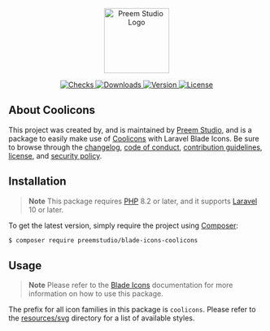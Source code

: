 <p align="center">
    <a href="https://preem.studio" target="_blank">
        <img src="https://raw.githubusercontent.com/PreemStudio/assets/main/logo-text.svg" width="128" alt="Preem Studio Logo" />
    </a>
</p>

<p align="center">
    <a href="https://github.com/PreemStudio/blade-icons-coolicons/actions">
        <img src="https://badge.sh/github/check-runs/PreemStudio/blade-icons-coolicons" alt="Checks" />
    </a>
    <a href="https://packagist.org/packages/preemstudio/blade-icons-coolicons">
        <img src="https://badge.sh/packagist/downloads/PreemStudio/blade-icons-coolicons" alt="Downloads" />
    </a>
    <a href="https://packagist.org/packages/preemstudio/blade-icons-coolicons">
        <img src="https://badge.sh/packagist/version/PreemStudio/blade-icons-coolicons" alt="Version" />
    </a>
    <a href="https://packagist.org/packages/preemstudio/blade-icons-coolicons">
        <img src="https://badge.sh/packagist/license/PreemStudio/blade-icons-coolicons" alt="License" />
    </a>
</p>

## About Coolicons

This project was created by, and is maintained by [Preem Studio](https://github.com/PreemStudio), and is a package to easily make use of [Coolicons](https://github.com/krystonschwarze/coolicons) with Laravel Blade Icons. Be sure to browse through the [changelog](CHANGELOG.md), [code of conduct](.github/CODE_OF_CONDUCT.md), [contribution guidelines](.github/CONTRIBUTING.md), [license](LICENSE), and [security policy](.github/SECURITY.md).

## Installation

> **Note**
> This package requires [PHP](https://www.php.net/) 8.2 or later, and it supports [Laravel](https://laravel.com/) 10 or later.

To get the latest version, simply require the project using [Composer](https://getcomposer.org/):

```bash
$ composer require preemstudio/blade-icons-coolicons
```

## Usage

> **Note**
> Please refer to the [Blade Icons](https://github.com/PreemStudio/blade-icons) documentation for more information on how to use this package.

The prefix for all icon families in this package is `coolicons`. Please refer to the [resources/svg](/resources/svg) directory for a list of available styles.
